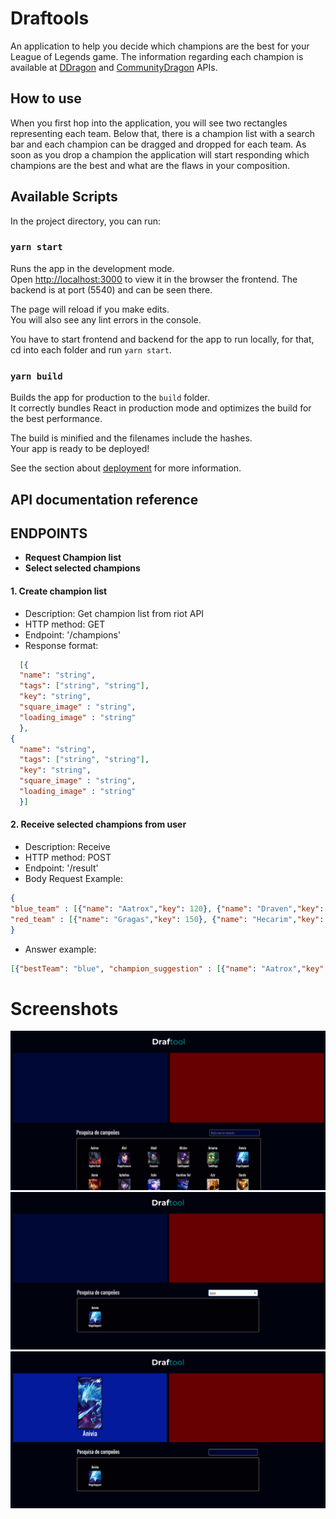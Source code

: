# Draftools

An application to help you decide which champions are the best for your League of Legends game.
The information regarding each champion is available at [DDragon](https://riot-api-libraries.readthedocs.io/en/latest/ddragon.html) and [CommunityDragon](http://raw.communitydragon.org/) APIs.

## How to use

When you first hop into the application, you will see two rectangles representing each team. Below that, there is a champion list with a search bar and each champion can be dragged and dropped for each team.
As soon as you drop a champion the application will start responding which champions are the best and what are the flaws in your composition.


## Available Scripts

In the project directory, you can run:

### `yarn start`

Runs the app in the development mode.\
Open [http://localhost:3000](http://localhost:3000) to view it in the browser the frontend.
The backend is at port (5540) and can be seen there.

The page will reload if you make edits.\
You will also see any lint errors in the console.

You have to start frontend and backend for the app to run locally, for that, cd into each folder and run `yarn start`.


### `yarn build`

Builds the app for production to the `build` folder.\
It correctly bundles React in production mode and optimizes the build for the best performance.

The build is minified and the filenames include the hashes.\
Your app is ready to be deployed!

See the section about [deployment](https://facebook.github.io/create-react-app/docs/deployment) for more information.


## API documentation reference

## ENDPOINTS 

- **Request Champion list**
- **Select selected champions**


#### 1. **Create champion list**

- Description: Get champion list from riot API
- HTTP method: GET
- Endpoint: '/champions'
- Response format:
``` JSON
  [{
  "name": "string",
  "tags": ["string", "string"],
  "key": "string",
  "square_image" : "string",
  "loading_image" : "string"
  },
{
  "name": "string",
  "tags": ["string", "string"],
  "key": "string",
  "square_image" : "string",
  "loading_image" : "string"
  }]
```
 
#### 2. **Receive selected champions from user**
- Description: Receive
- HTTP method: POST
- Endpoint: '/result'
- Body Request Example:
``` JSON
{
"blue_team" : [{"name": "Aatrox","key": 120}, {"name": "Draven","key": 130}],
"red_team" : [{"name": "Gragas","key": 150}, {"name": "Hecarim","key": 110}]
} 
```
- Answer example:

``` JSON
[{"bestTeam": "blue", "champion_suggestion" : [{"name": "Aatrox","key": 120,},{"name": "Draven","key": 130,}] }]
```


# Screenshots
![screenshot1](screenshots/scr1.png)
![screenshot2](screenshots/scr2.png)
![screenshot3](screenshots/scr3.png)

